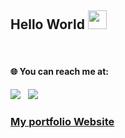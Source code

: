 ## Hello World <img src="https://raw.githubusercontent.com/MartinHeinz/MartinHeinz/master/wave.gif" width="30px"></h2><br>



#### 🌐 You can reach me at: 

<a href="https://www.linkedin.com/in/abhishek2panigrahi/"><img src="https://img.shields.io/badge/LinkedIn-0077B5?style=for-the-badge&logo=linkedin&logoColor=white"></img></a>&nbsp;&nbsp; <a href="[https://twitter.com/chiku2chikun](https://x.com/dreams2dejavu)"><img src="https://img.shields.io/badge/Twitter-1DA1F2?style=for-the-badge&logo=twitter&logoColor=white"></img></a>&nbsp;&nbsp;



### [My portfolio Website](https://abhishekpanigrahiportfolio.netlify.app/)
